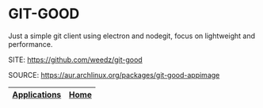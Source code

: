 # GIT-GOOD

 Just a simple git client using electron and nodegit, focus on lightweight 
 and performance.

 SITE: https://github.com/weedz/git-good

 SOURCE: https://aur.archlinux.org/packages/git-good-appimage

 | [Applications](https://portable-linux-apps.github.io/apps.html) | [Home](https://portable-linux-apps.github.io)
 | --- | --- |
